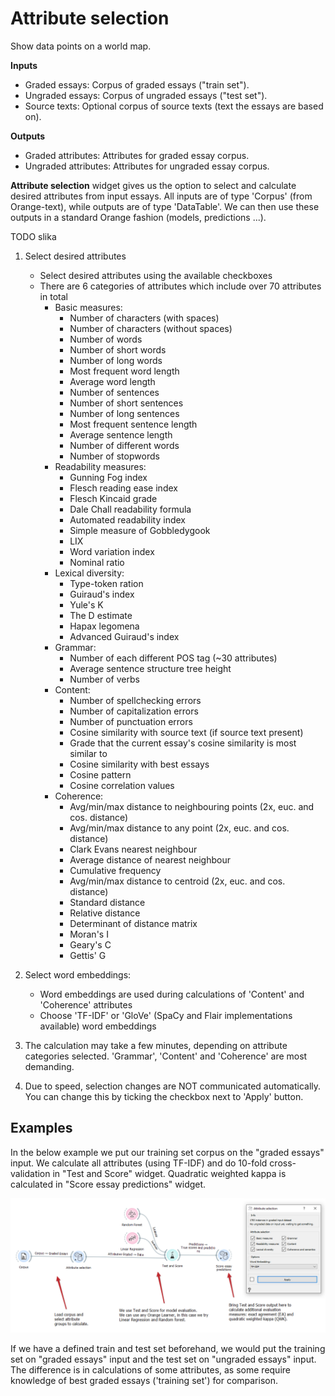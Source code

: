 Attribute selection
=======

Show data points on a world map.

**Inputs**
-  Graded essays: Corpus of graded essays ("train set").
-  Ungraded essays: Corpus of ungraded essays ("test set").
-  Source texts: Optional corpus of source texts (text the essays are based on).

**Outputs**
-  Graded attributes: Attributes for graded essay corpus.
-  Ungraded attributes: Attributes for ungraded essay corpus.


**Attribute selection** widget gives us the option to select and calculate desired attributes from input essays. All inputs are of type 'Corpus' (from Orange-text), while outputs are of type 'DataTable'. We can then use these outputs in a standard Orange fashion (models, predictions ...).

TODO slika <!-- ![](images/GeoMap-stamped.png) -->

1. Select desired attributes

   - Select desired attributes using the available checkboxes
   - There are 6 categories of attributes which include over 70 attributes in total
        - Basic measures:
            - Number of characters (with spaces)
            - Number of characters (without spaces)
            - Number of words
            - Number of short words
            - Number of long words
            - Most frequent word length
            - Average word length
            - Number of sentences
            - Number of short sentences
            - Number of long sentences
            - Most frequent sentence length
            - Average sentence length
            - Number of different words
            - Number of stopwords
        - Readability measures:
            - Gunning Fog index
            - Flesch reading ease index
            - Flesch Kincaid grade
            - Dale Chall readability formula
            - Automated readability index
            - Simple measure of Gobbledygook
            - LIX
            - Word variation index
            - Nominal ratio
        - Lexical diversity:
            - Type-token ration
            - Guiraud's index
            - Yule's K
            - The D estimate
            - Hapax legomena
            - Advanced Guiraud's index
        - Grammar:
            - Number of each different POS tag (~30 attributes)
            - Average sentence structure tree height
            - Number of verbs
        - Content:
            - Number of spellchecking errors
            - Number of capitalization errors
            - Number of punctuation errors
            - Cosine similarity with source text (if source text present)
            - Grade that the current essay's cosine similarity is most similar to
            - Cosine similarity with best essays
            - Cosine pattern
            - Cosine correlation values
        - Coherence:
            - Avg/min/max distance to neighbouring points (2x, euc. and cos. distance)
            - Avg/min/max distance to any point (2x, euc. and cos. distance)
            - Clark Evans nearest neighbour
            - Average distance of nearest neighbour
            - Cumulative frequency <!--Frequency TODO-->
            - Avg/min/max distance to centroid (2x, euc. and cos. distance)
            - Standard distance
            - Relative distance
            - Determinant of distance matrix
            - Moran's I
            - Geary's C
            - Gettis' G

2. Select word embeddings:

   - Word embeddings are used during calculations of 'Content' and 'Coherence' attributes
   - Choose 'TF-IDF' or 'GloVe' (SpaCy and Flair implementations available) word embeddings

3. The calculation may take a few minutes, depending on attribute categories selected. 'Grammar', 'Content' and 'Coherence' are most demanding.

4. Due to speed, selection changes are NOT communicated automatically. You can change this by ticking the checkbox next to 'Apply' button.

Examples
--------

In the below example we put our training set corpus on the "graded essays" input. 
We calculate all attributes (using TF-IDF) and do 10-fold cross-validation in "Test and Score" widget.
Quadratic weighted kappa is calculated in "Score essay predictions" widget.

![](images/attribute-selection-example-1.png)

If we have a defined train and test set beforehand, we would put the training set on "graded essays" input and the test set on "ungraded essays" input.
The difference is in calculations of some attributes, as some require knowledge of best graded essays ('training set') for comparison.



<!--
TODO
In the first example we will model class predictions on a map. We will use *philadelphia-crime* data set, load it with **File** widget and connect it to **Map**. We can already observe the mapped points in Map. Now, we connect **Tree** to Map and set target variable to Type. This will display the predicted type of crime for a specific region of Philadelphia city (each region will be colored with a corresponding color code, explained in a legend on the right).

![](images/GeoMap-classification.png)

The second example uses [global-airports.csv](https://raw.githubusercontent.com/ajdapretnar/datasets/master/data/global_airports.csv) data. Say we somehow want to predict the altitude of the area based soley on the latitude and longitude. We again load the data with **File** widget and connect it to Map. Then we use a regressor, say, **kNN** and connect it to Map as well. Now we set target to altitude and use Black and White map type. The model guessed the Himalaya, but mades some errors elsewhere.

![](images/GeoMap-regression.png)

-->